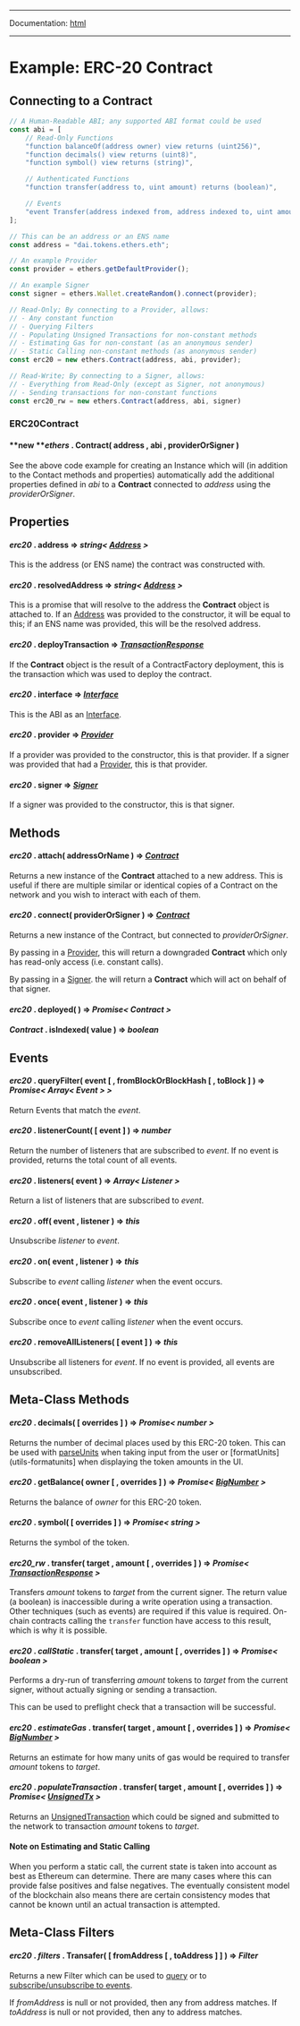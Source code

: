 -----

Documentation: [html](https://docs-beta.ethers.io/)

-----

Example: ERC-20 Contract
========================

Connecting to a Contract
------------------------

```javascript
// A Human-Readable ABI; any supported ABI format could be used
const abi = [
    // Read-Only Functions
    "function balanceOf(address owner) view returns (uint256)",
    "function decimals() view returns (uint8)",
    "function symbol() view returns (string)",

    // Authenticated Functions
    "function transfer(address to, uint amount) returns (boolean)",

    // Events
    "event Transfer(address indexed from, address indexed to, uint amount)"
];

// This can be an address or an ENS name
const address = "dai.tokens.ethers.eth";

// An example Provider
const provider = ethers.getDefaultProvider();

// An example Signer
const signer = ethers.Wallet.createRandom().connect(provider);

// Read-Only; By connecting to a Provider, allows:
// - Any constant function
// - Querying Filters
// - Populating Unsigned Transactions for non-constant methods
// - Estimating Gas for non-constant (as an anonymous sender)
// - Static Calling non-constant methods (as anonymous sender)
const erc20 = new ethers.Contract(address, abi, provider);

// Read-Write; By connecting to a Signer, allows:
// - Everything from Read-Only (except as Signer, not anonymous)
// - Sending transactions for non-constant functions
const erc20_rw = new ethers.Contract(address, abi, signer)
```

### ERC20Contract

#### **new ***ethers* . **Contract**( address , abi , providerOrSigner )

See the above code example for creating an Instance which will (in addition to the Contact methods and properties) automatically add the additional properties defined in *abi* to a **Contract** connected to *address* using the *providerOrSigner*.


Properties
----------

#### *erc20* . **address** => *string< [Address](/v5/api/utils/address/#address) >*

This is the address (or ENS name) the contract was constructed with.


#### *erc20* . **resolvedAddress** => *string< [Address](/v5/api/utils/address/#address) >*

This is a promise that will resolve to the address the **Contract** object is attached to. If an [Address](/v5/api/utils/address/#address) was provided to the constructor, it will be equal to this; if an ENS name was provided, this will be the resolved address.


#### *erc20* . **deployTransaction** => *[TransactionResponse](/v5/api/providers/types/#providers-TransactionResponse)*

If the **Contract** object is the result of a ContractFactory deployment, this is the transaction which was used to deploy the contract.


#### *erc20* . **interface** => *[Interface](/v5/api/utils/abi/interface/)*

This is the ABI as an [Interface](/v5/api/utils/abi/interface/).


#### *erc20* . **provider** => *[Provider](/v5/api/providers/provider/)*

If a provider was provided to the constructor, this is that provider. If a signer was provided that had a [Provider](/v5/api/providers/provider/), this is that provider.


#### *erc20* . **signer** => *[Signer](/v5/api/signer/#Signer)*

If a signer was provided to the constructor, this is that signer.


Methods
-------

#### *erc20* . **attach**( addressOrName ) => *[Contract](/v5/api/contract/contract/)*

Returns a new instance of the **Contract** attached to a new address. This is useful if there are multiple similar or identical copies of a Contract on the network and you wish to interact with each of them.


#### *erc20* . **connect**( providerOrSigner ) => *[Contract](/v5/api/contract/contract/)*

Returns a new instance of the Contract, but connected to *providerOrSigner*.

By passing in a [Provider](/v5/api/providers/provider/), this will return a downgraded **Contract** which only has read-only access (i.e. constant calls).

By passing in a [Signer](/v5/api/signer/#Signer). the will return a **Contract** which will act on behalf of that signer.


#### *erc20* . **deployed**( ) => *Promise< Contract >*



#### *Contract* . **isIndexed**( value ) => *boolean*



Events
------

#### *erc20* . **queryFilter**( event [ , fromBlockOrBlockHash [ , toBlock ] ) => *Promise< Array< Event > >*

Return Events that match the *event*.


#### *erc20* . **listenerCount**( [ event ] ) => *number*

Return the number of listeners that are subscribed to *event*. If no event is provided, returns the total count of all events.


#### *erc20* . **listeners**( event ) => *Array< Listener >*

Return a list of listeners that are subscribed to *event*.


#### *erc20* . **off**( event , listener ) => *this*

Unsubscribe *listener* to *event*.


#### *erc20* . **on**( event , listener ) => *this*

Subscribe to *event* calling *listener* when the event occurs.


#### *erc20* . **once**( event , listener ) => *this*

Subscribe once to *event* calling *listener* when the event occurs.


#### *erc20* . **removeAllListeners**( [ event ] ) => *this*

Unsubscribe all listeners for *event*. If no event is provided, all events are unsubscribed.


Meta-Class Methods
------------------

#### *erc20* . **decimals**( [ overrides ] ) => *Promise< number >*

Returns the number of decimal places used by this ERC-20 token. This can be used with [parseUnits](/v5/api/utils/display-logic/#utils-parseUnits) when taking input from the user or [formatUnits](utils-formatunits] when displaying the token amounts in the UI.


#### *erc20* . **getBalance**( owner [ , overrides ] ) => *Promise< [BigNumber](/v5/api/utils/bignumber/) >*

Returns the balance of *owner* for this ERC-20 token.


#### *erc20* . **symbol**( [ overrides ] ) => *Promise< string >*

Returns the symbol of the token.


#### *erc20_rw* . **transfer**( target , amount [ , overrides ] ) => *Promise< [TransactionResponse](/v5/api/providers/types/#providers-TransactionResponse) >*

Transfers *amount* tokens to *target* from the current signer. The return value (a boolean) is inaccessible during a write operation using a transaction. Other techniques (such as events) are required if this value is required. On-chain contracts calling the `transfer` function have access to this result, which is why it is possible.


#### *erc20* . *callStatic* . **transfer**( target , amount [ , overrides ] ) => *Promise< boolean >*

Performs a dry-run of transferring *amount* tokens to *target* from the current signer, without actually signing or sending a transaction.

This can be used to preflight check that a transaction will be successful.


#### *erc20* . *estimateGas* . **transfer**( target , amount [ , overrides ] ) => *Promise< [BigNumber](/v5/api/utils/bignumber/) >*

Returns an estimate for how many units of gas would be required to transfer *amount* tokens to *target*.


#### *erc20* . *populateTransaction* . **transfer**( target , amount [ , overrides ] ) => *Promise< [UnsignedTx](/v5/api/utils/transactions/#UnsignedTransaction) >*

Returns an [UnsignedTransaction](/v5/api/utils/transactions/#UnsignedTransaction) which could be signed and submitted to the network to transaction *amount* tokens to *target*.


#### Note on Estimating and Static Calling

When you perform a static call, the current state is taken into account as best as Ethereum can determine. There are many cases where this can provide false positives and false negatives. The eventually consistent model of the blockchain also means there are certain consistency modes that cannot be known until an actual transaction is attempted.


Meta-Class Filters
------------------

#### *erc20* . *filters* . **Transafer**( [ fromAddress [ , toAddress ] ] ) => *Filter*

Returns a new Filter which can be used to [query](/v5/api/contract/example/#erc20-queryfilter) or to [subscribe/unsubscribe to events](/v5/api/contract/example/#erc20-events).

If *fromAddress* is null or not provided, then any from address matches. If *toAddress* is null or not provided, then any to address matches.


